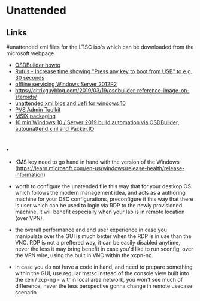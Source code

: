 # Unattended

## Links

#unattended xml files for the LTSC iso's which can be downloaded from the microsoft webpage

* [OSDBuilder howto](https://github.com/ibeerens/osdbuilder)
* [Rufus - Increase time showing "Press any key to boot from USB" to e.g. 30 seconds](https://github.com/pbatard/rufus/issues/1077)
* [offline servicing Windows Server 2012R2](https://serverfault.com/questions/979174/how-can-i-do-an-offline-update-of-a-new-windows-2012-r2-server)
* https://citrixguyblog.com/2019/03/19/osdbuilder-reference-image-on-steroids/
* [unattended xml bios and uefi for windows 10](https://github.com/larytet/auto-win/tree/master/autounattend)
* [PVS Admin Toolkit](https://github.com/Mohrpheus78/Citrix/tree/main/PVS%20Admin%20Toolkit)
* [MSIX packaging](https://flexxible.com/automating-msix-packaging-with-powershell/)
* [10 min Windows 10 / Server 2019 build automation via OSDBuilder, autounattend.xml and Packer.IO](https://owenr.me/2020/07/29/10-min-windows-10-server-2019-build-automation-via-osdbuilder-autounattend-xml-and-packer-io/)


## .

+ KMS key <Product Key> need to go hand in hand with the version of the Windows (https://learn.microsoft.com/en-us/windows/release-health/release-information)

+ worth to configure the unatended file this way that for your destkop OS which follows the modern management idea, and acts as a authoring machine for your DSC configurations, preconfigure it this way that there is user which can be used to login via RDP to the newly provisioned machine, it will benefit especially when your lab is in remote location (over VPN).
+ the overall performance and end user experience in case you manipulate over the GUI is much better when the RDP is in use than the VNC. RDP is not a preffered way, it can be easily disabled anytime, never the less it may bring benefit in case you'd like to run sconfig, over the VPN wire, using the built in VNC within the xcpn-ng.
+ in case you do not have a code in hand, and need to prepare something within the GUI, use regular mstsc instead of the console view built into the xen / xcp-ng - within local area network, you won't see much of difference, never the less perspective gonna change in remote usecase scenario
